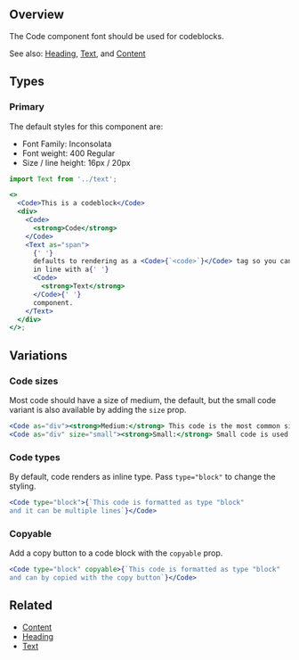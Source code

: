 ## Overview

The Code component font should be used for codeblocks.

See also: [Heading](#/React%20Components/Heading), [Text](#/React%20Components/Text), and [Content](#/React%20Components/Content)

## Types

### Primary

The default styles for this component are:

- Font Family: Inconsolata
- Font weight: 400 Regular
- Size / line height: 16px / 20px

```jsx
import Text from '../text';

<>
  <Code>This is a codeblock</Code>
  <div>
    <Code>
      <strong>Code</strong>
    </Code>
    <Text as="span">
      {' '}
      defaults to rendering as a <Code>{`<code>`}</Code> tag so you can use it
      in line with a{' '}
      <Code>
        <strong>Text</strong>
      </Code>{' '}
      component.
    </Text>
  </div>
</>;
```

## Variations

### Code sizes

Most code should have a size of medium, the default, but the small code variant is also available by adding the `size` prop.

```jsx
<Code as="div"><strong>Medium:</strong> This code is the most common size.</Code>
<Code as="div" size="small"><strong>Small:</strong> Small code is used in some places.</Code>

```

### Code types

By default, code renders as inline type. Pass `type="block"` to change the styling.

```jsx
<Code type="block">{`This code is formatted as type "block"
and it can be multiple lines`}</Code>
```

### Copyable

Add a copy button to a code block with the `copyable` prop.

```jsx
<Code type="block" copyable>{`This code is formatted as type "block"
and can by copied with the copy button`}</Code>
```

## Related

- [Content](#/React%20Components/Content)
- [Heading](#/React%20Components/Heading)
- [Text](#/React%20Components/Text)
